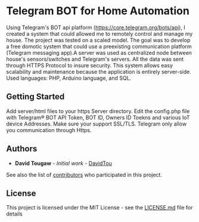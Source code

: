 # Telegram BOT for Home Automation

Using Telegram's BOT api platform (https://core.telegram.org/bots/api), I created a system that could allowed me to remotely control and manage my house. The project was tested on a scaled model. The goal was to develop a free domotic system that could use a preexisting communication platform (Telegram messaging app).A server was used as centralized node between house's sensors/switches and Telegram's servers. All the data was sent through HTTPS Protocol to insure security.
This system allows easy scalability and maintenance because the application is entirely server-side. Used languages: PHP, Arduino language, and SQL.

## Getting Started

Add server/html files to your https Server directory.
Edit the config.php file with Telegram® BOT API Token, BOT ID, Owners ID Toekns and various IoT device Addresses.
Make sure your support SSL/TLS. Telegram only allow you communication through Https.

## Authors

* **David Tougaw** - *Initial work* - [DavidTou](https://github.com/DavidTou)

See also the list of [contributors](https://github.com/your/project/contributors) who participated in this project.

## License

This project is licensed under the MIT License - see the [LICENSE.md](LICENSE.md) file for details
